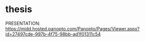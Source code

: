 # thesis

PRESENTATION: https://midd.hosted.panopto.com/Panopto/Pages/Viewer.aspx?id=27497cde-997b-4f75-98bb-ad1f01311c54